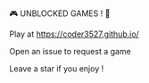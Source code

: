 🎮 UNBLOCKED GAMES ! 🥷

Play at https://coder3527.github.io/

Open an issue to request a game

Leave a star if you enjoy !

